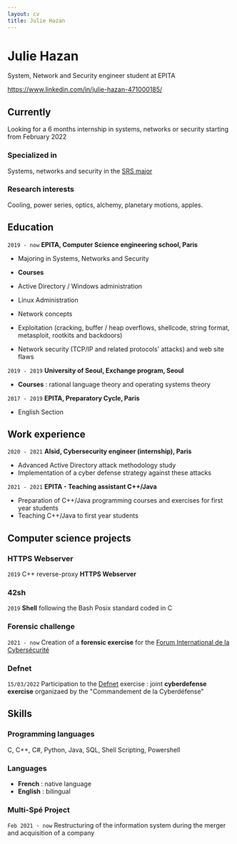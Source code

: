 ```yaml
---
layout: cv
title: Julie Hazan
---
```

# Julie Hazan
System, Network and Security engineer student at EPITA

<div id="webaddress">
<a href="linkedin">https://www.linkedin.com/in/julie-hazan-471000185/</a>
</div>


## Currently

Looking for a 6 months internship in systems, networks or security starting from February 2022

### Specialized in

Systems, networks and security in the [SRS major](https://srs.epita.fr/)


### Research interests

Cooling, power series, optics, alchemy, planetary motions, apples.


## Education

`2019 - now`
__EPITA, Computer Science engineering school, Paris__

- Majoring in Systems, Networks and Security

- __Courses__
- Active Directory / Windows administration
- Linux Administration
- Network concepts
- Exploitation (cracking, buffer / heap overflows, shellcode, string format, metasploit, rootkits and backdoors)
- Network security (TCP/IP and related protocols' attacks) and web site flaws


`2019 - 2019`
__University of Seoul, Exchange program, Seoul__

- __Courses__ : rational language theory and operating systems theory


`2017 - 2019`
__EPITA, Preparatory Cycle, Paris__

- English Section


## Work experience

`2020 - 2021`
__Alsid, Cybersecurity engineer (internship), Paris__

- Advanced Active Directory attack methodology study
- Implementation of a cyber defense strategy against these attacks


`2021 - 2021`
__EPITA - Teaching assistant C++/Java__

- Preparation of C++/Java programming courses and exercises for first year students
- Teaching C++/Java to first year students


## Computer science projects

### HTTPS Webserver

`2019`
C++ reverse-proxy __HTTPS Webserver__


### 42sh

`2019`
__Shell__ following the Bash Posix standard coded in C

### Forensic challenge

`2021 - now`
Creation of a __forensic exercise__ for the [Forum International de la Cybersécurité](https://www.forum-fic.com/accueil.htm)


### Defnet
`15/03/2022`
Participation to the [Defnet](https://www.defense.gouv.fr/marine/actu-marine/exercice-defnet-2021) exercise : joint __cyberdefense exercise__ organizaed by the "Commandement de la Cyberdéfense"


## Skills

### Programming languages

C, C++, C#, Python, Java, SQL, Shell Scripting, Powershell

### Languages

- __French__ : native language
- __English__ : bilingual


### Multi-Spé Project
`Feb 2021 - now`
Restructuring of the information system during the merger and acquisition of a company

